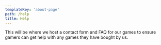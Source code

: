 ```yaml
---
templateKey: 'about-page'
path: /help
title: Help
---
```


This will be where we host a contact form and FAQ for our games to ensure gamers can get help with any games they have bought by us.